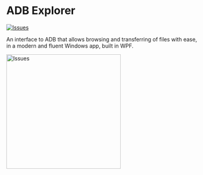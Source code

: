 # ADB Explorer
<a href="https://github.com/Alex4SSB/ADB-Explorer/issues">
      <img alt="Issues" src="https://img.shields.io/github/issues/Alex4SSB/ADB-Explorer?color=0088ff" />
</a>


An interface to ADB that allows browsing and transferring of files with ease, in a modern and fluent Windows app, built in WPF.

<a href="https://www.microsoft.com/store/apps/9PPGN2WM50QB">
      <img alt="Issues" width=300px src="https://getbadgecdn.azureedge.net/images/English_LL.svg" />
</a>
